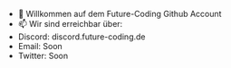 - 👋 Willkommen auf dem Future-Coding Github Account
- 📫 Wir sind erreichbar über:
- Discord: discord.future-coding.de
- Email: Soon
- Twitter: Soon
